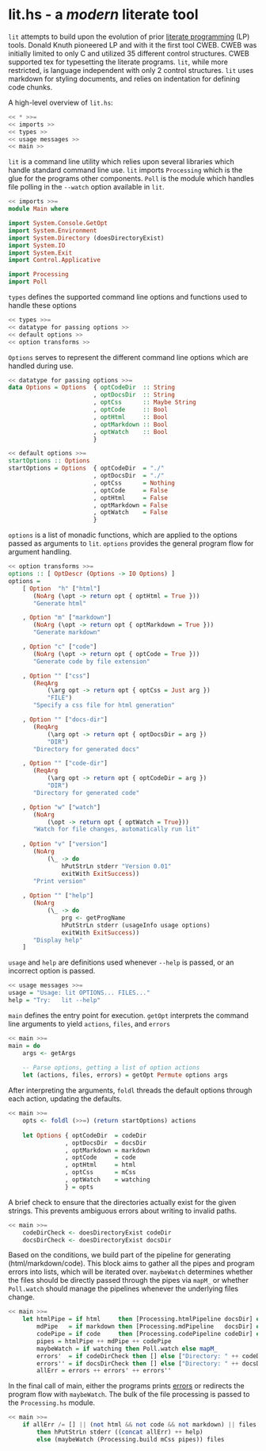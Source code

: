 # lit.hs - a *modern* literate tool 

`lit` attempts to build upon the evolution of prior [literate programming](http://en.wikipedia.org/wiki/Literate_programming) (LP) tools. Donald Knuth pioneered LP and with it the first tool CWEB. CWEB was initially limited to only C and utilized 35 different control structures. CWEB supported tex for typesetting the literate programs. `lit`, while more restricted, is language independent with only 2 control structures. `lit` uses markdown for styling documents, and relies on indentation for defining code chunks.

A high-level overview of `lit.hs`:
```Haskell
<< * >>=
<< imports >>
<< types >>
<< usage messages >>
<< main >>
```
`lit` is a command line utility which relies upon several libraries which handle standard command line use. `lit` imports `Processing` which is the glue for the programs other components. `Poll` is the module which handles file polling in the `--watch` option available in `lit`.
```Haskell
<< imports >>=
module Main where

import System.Console.GetOpt
import System.Environment
import System.Directory (doesDirectoryExist)
import System.IO
import System.Exit
import Control.Applicative

import Processing
import Poll

```
`types` defines the supported command line options and functions used to handle these options
```Haskell
<< types >>=
<< datatype for passing options >>
<< default options >>
<< option transforms >>
```
`Options` serves to represent the different command line options which are handled during use. 
```Haskell
<< datatype for passing options >>=
data Options = Options  { optCodeDir  :: String 
                        , optDocsDir  :: String
                        , optCss      :: Maybe String
                        , optCode     :: Bool
                        , optHtml     :: Bool
                        , optMarkdown :: Bool
                        , optWatch    :: Bool
                        }
```
```Haskell
<< default options >>=
startOptions :: Options
startOptions = Options  { optCodeDir  = "./"
                        , optDocsDir  = "./"
                        , optCss      = Nothing
                        , optCode     = False
                        , optHtml     = False
                        , optMarkdown = False
                        , optWatch    = False
                        }
```
`options` is a list of monadic functions, which are applied to the options passed as arguments to `lit`. `options` provides the general program flow for argument handling.
```Haskell
<< option transforms >>=
options :: [ OptDescr (Options -> IO Options) ]
options = 
    [ Option  "h" ["html"]
       (NoArg (\opt -> return opt { optHtml = True }))
       "Generate html"

    , Option "m" ["markdown"]
       (NoArg (\opt -> return opt { optMarkdown = True }))
       "Generate markdown"

    , Option "c" ["code"]
       (NoArg (\opt -> return opt { optCode = True }))
       "Generate code by file extension"

    , Option "" ["css"]
       (ReqArg
           (\arg opt -> return opt { optCss = Just arg })
           "FILE")
       "Specify a css file for html generation"

    , Option "" ["docs-dir"]
       (ReqArg
           (\arg opt -> return opt { optDocsDir = arg })
           "DIR")
       "Directory for generated docs"

    , Option "" ["code-dir"]
       (ReqArg
           (\arg opt -> return opt { optCodeDir = arg })
           "DIR")
       "Directory for generated code"

    , Option "w" ["watch"]
       (NoArg
           (\opt -> return opt { optWatch = True}))
       "Watch for file changes, automatically run lit"
 
    , Option "v" ["version"]
       (NoArg
           (\_ -> do
               hPutStrLn stderr "Version 0.01"
               exitWith ExitSuccess))
       "Print version"
 
    , Option "" ["help"]
       (NoArg
           (\_ -> do
               prg <- getProgName
               hPutStrLn stderr (usageInfo usage options)
               exitWith ExitSuccess))
       "Display help"
    ]
```
`usage` and `help` are definitions used whenever `--help` is passed, or an incorrect option is passed.
```Haskell
<< usage messages >>=
usage = "Usage: lit OPTIONS... FILES..."
help = "Try:   lit --help"
```
`main` defines the entry point for execution. `getOpt` interprets the command line arguments to yield `actions`, `files`, and `errors`
```Haskell
<< main >>=
main = do
    args <- getArgs
 
    -- Parse options, getting a list of option actions
    let (actions, files, errors) = getOpt Permute options args
```
After interpreting the arguments, `foldl` threads the default options through each action, updating the defaults.
```Haskell
<< main >>=
    opts <- foldl (>>=) (return startOptions) actions
 
    let Options { optCodeDir  = codeDir
                , optDocsDir  = docsDir
                , optMarkdown = markdown
                , optCode     = code
                , optHtml     = html
                , optCss      = mCss
                , optWatch    = watching
                } = opts 
```
A brief check to ensure that the directories actually exist for the given strings. This prevents ambiguous errors about writing to invalid paths.
```Haskell
<< main >>=
    codeDirCheck <- doesDirectoryExist codeDir
    docsDirCheck <- doesDirectoryExist docsDir
```
Based on the conditions, we build part of the pipeline for generating (html/markdown/code). This block aims to gather all the pipes and program errors into lists, which will be iterated over. `maybeWatch` determines whether the files should be directly passed through the pipes via `mapM_` or whether `Poll.watch` should manage the pipelines whenever the underlying files change.
```Haskell
<< main >>=
    let htmlPipe = if html     then [Processing.htmlPipeline docsDir] else []
        mdPipe   = if markdown then [Processing.mdPipeline   docsDir] else []
        codePipe = if code     then [Processing.codePipeline codeDir] else []
        pipes = htmlPipe ++ mdPipe ++ codePipe 
        maybeWatch = if watching then Poll.watch else mapM_
        errors'  = if codeDirCheck then [] else ["Directory: " ++ codeDir ++ " does not exist\n"]
        errors'' = if docsDirCheck then [] else ["Directory: " ++ docsDir ++ " does not exist\n"]
        allErr = errors ++ errors' ++ errors''
```
In the final call of main, either the programs prints [errors](/#usage%20messages) or redirects the program flow with `maybeWatch`. The bulk of the file processing is passed to the `Processing.hs` module.
```Haskell
<< main >>=
    if allErr /= [] || (not html && not code && not markdown) || files == []
        then hPutStrLn stderr ((concat allErr) ++ help) 
        else (maybeWatch (Processing.build mCss pipes)) files
```
